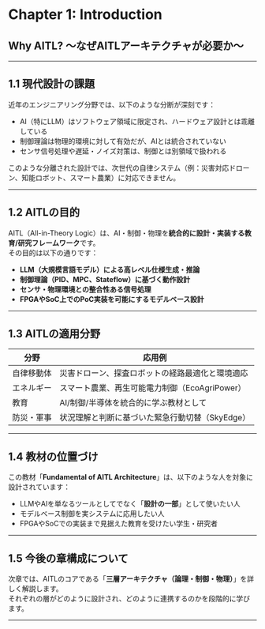 # Chapter 1: Introduction  
## Why AITL? 〜なぜAITLアーキテクチャが必要か〜

---

## 1.1 現代設計の課題

近年のエンジニアリング分野では、以下のような分断が深刻です：

- AI（特にLLM）はソフトウェア領域に限定され、ハードウェア設計とは乖離している  
- 制御理論は物理的環境に対して有効だが、AIとは統合されていない  
- センサ信号処理や遅延・ノイズ対策は、制御とは別領域で扱われる  

このような分離された設計では、次世代の自律システム（例：災害対応ドローン、知能ロボット、スマート農業）に対応できません。

---

## 1.2 AITLの目的

AITL（All-in-Theory Logic）は、AI・制御・物理を**統合的に設計・実装する教育/研究フレームワーク**です。  
その目的は以下の通りです：

- **LLM（大規模言語モデル）による高レベル仕様生成・推論**
- **制御理論（PID、MPC、Stateflow）に基づく動作設計**
- **センサ・物理環境との整合性ある信号処理**
- **FPGAやSoC上でのPoC実装を可能にするモデルベース設計**

---

## 1.3 AITLの適用分野

| 分野 | 応用例 |
|------|--------|
| 自律移動体 | 災害ドローン、探査ロボットの経路最適化と環境適応 |
| エネルギー | スマート農業、再生可能電力制御（EcoAgriPower） |
| 教育 | AI/制御/半導体を統合的に学ぶ教材として |
| 防災・軍事 | 状況理解と判断に基づいた緊急行動切替（SkyEdge） |

---

## 1.4 教材の位置づけ

この教材「**Fundamental of AITL Architecture**」は、以下のような人を対象に設計されています：

- LLMやAIを単なるツールとしてでなく「**設計の一部**」として使いたい人  
- モデルベース制御を実システムに応用したい人  
- FPGAやSoCでの実装まで見据えた教育を受けたい学生・研究者

---

## 1.5 今後の章構成について

次章では、AITLのコアである「**三層アーキテクチャ（論理・制御・物理）**」を詳しく解説します。  
それぞれの層がどのように設計され、どのように連携するのかを段階的に学びます。

---
